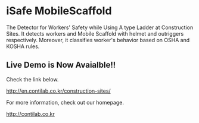 # iSafe MobileScaffold
The Detector for Workers' Safety while Using A type Ladder at Construction Sites. It detects workers and Mobile Scaffold with helmet and outriggers respectively. Moreover, it classifies worker's behavior based on OSHA and KOSHA rules.


## Live Demo is Now Avaialble!!


Check the link below.

http://en.contilab.co.kr/construction-sites/


For more information, check out our homepage.

http://contilab.co.kr
